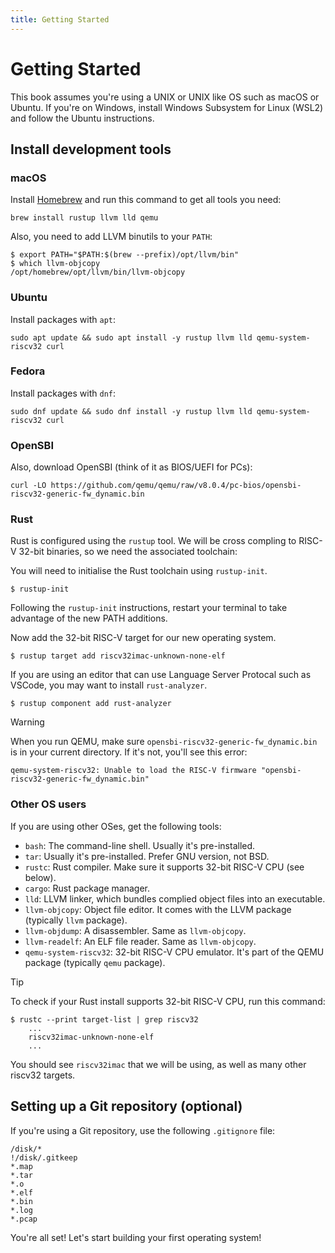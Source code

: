 ```yaml
---
title: Getting Started
---
```


# Getting Started

This book assumes you're using a UNIX or UNIX like OS such as macOS or Ubuntu. If you're on Windows, install Windows Subsystem for Linux (WSL2) and follow the Ubuntu instructions.

## Install development tools

### macOS 

Install [Homebrew](https://brew.sh) and run this command to get all tools you need:

```
brew install rustup llvm lld qemu
```

Also, you need to add LLVM binutils to your `PATH`:

```
$ export PATH="$PATH:$(brew --prefix)/opt/llvm/bin"
$ which llvm-objcopy
/opt/homebrew/opt/llvm/bin/llvm-objcopy
```

### Ubuntu

Install packages with `apt`:

```
sudo apt update && sudo apt install -y rustup llvm lld qemu-system-riscv32 curl
```

### Fedora

Install packages with `dnf`:

```
sudo dnf update && sudo dnf install -y rustup llvm lld qemu-system-riscv32 curl
```

### OpenSBI

Also, download OpenSBI (think of it as BIOS/UEFI for PCs):

```
curl -LO https://github.com/qemu/qemu/raw/v8.0.4/pc-bios/opensbi-riscv32-generic-fw_dynamic.bin
```

### Rust

Rust is configured using the `rustup` tool. We will be cross compling to RISC-V 32-bit binaries, so we need the associated toolchain:

You will need to initialise the Rust toolchain using `rustup-init`.

```
$ rustup-init
```

Following the `rustup-init` instructions, restart your terminal to take advantage of the new PATH additions.

Now add the 32-bit RISC-V target for our new operating system.

```
$ rustup target add riscv32imac-unknown-none-elf
```

If you are using an editor that can use Language Server Protocal such as VSCode, you may want to install `rust-analyzer`.

```
$ rustup component add rust-analyzer
```

> [!WARNING]
>
> When you run QEMU, make sure `opensbi-riscv32-generic-fw_dynamic.bin` is in your current directory. If it's not, you'll see this error:
>
> ```
> qemu-system-riscv32: Unable to load the RISC-V firmware "opensbi-riscv32-generic-fw_dynamic.bin"
> ```

### Other OS users

If you are using other OSes, get the following tools:

- `bash`: The command-line shell. Usually it's pre-installed.
- `tar`: Usually it's pre-installed. Prefer GNU version, not BSD.
- `rustc`: Rust compiler. Make sure it supports 32-bit RISC-V CPU (see below).
- `cargo`: Rust package manager.
- `lld`: LLVM linker, which bundles complied object files into an executable.
- `llvm-objcopy`: Object file editor. It comes with the LLVM package (typically `llvm` package).
- `llvm-objdump`: A disassembler. Same as `llvm-objcopy`.
- `llvm-readelf`: An ELF file reader. Same as `llvm-objcopy`.
- `qemu-system-riscv32`: 32-bit RISC-V CPU emulator. It's part of the QEMU package (typically `qemu` package).

> [!TIP]
>
> To check if your Rust install supports 32-bit RISC-V CPU, run this command:
>
> ```
> $ rustc --print target-list | grep riscv32
>     ...
>     riscv32imac-unknown-none-elf
>     ...
> ```
>
> You should see `riscv32imac` that we will be using, as well as many other riscv32 targets. 

## Setting up a Git repository (optional)

If you're using a Git repository, use the following `.gitignore` file:

```gitignore [.gitignore]
/disk/*
!/disk/.gitkeep
*.map
*.tar
*.o
*.elf
*.bin
*.log
*.pcap
```

You're all set! Let's start building your first operating system!
